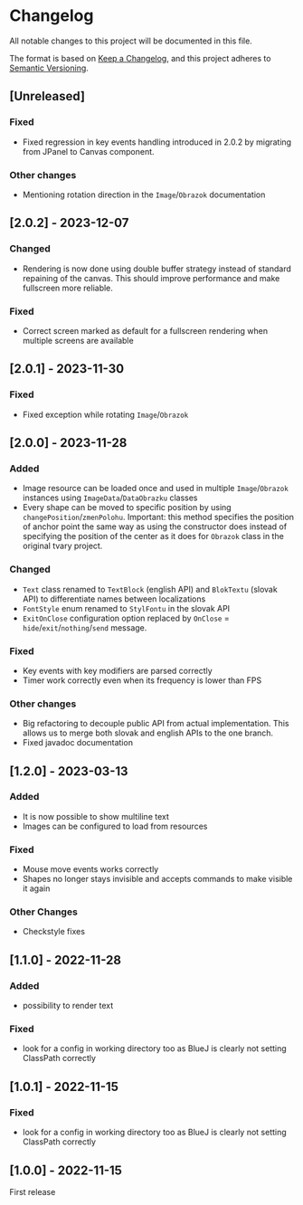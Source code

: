 # Changelog

All notable changes to this project will be documented in this file.

The format is based on [Keep a Changelog](https://keepachangelog.com/en/1.1.0/),
and this project adheres to [Semantic Versioning](https://semver.org/spec/v2.0.0.html).

## [Unreleased]

### Fixed

- Fixed regression in key events handling introduced in 2.0.2 by migrating from JPanel
  to Canvas component.

### Other changes

- Mentioning rotation direction in the `Image`/`Obrazok` documentation

## [2.0.2] - 2023-12-07

### Changed
- Rendering is now done using double buffer strategy instead of standard
  repaining of the canvas. This should improve performance and make
  fullscreen more reliable.

### Fixed

- Correct screen marked as default for a fullscreen rendering when multiple screens
  are available

## [2.0.1] - 2023-11-30

### Fixed
- Fixed exception while rotating `Image`/`Obrazok`

## [2.0.0] - 2023-11-28

### Added
- Image resource can be loaded once and used in multiple `Image`/`Obrazok` instances
  using `ImageData`/`DataObrazku` classes
- Every shape can be moved to specific position by using `changePosition`/`zmenPolohu`.
  Important: this method specifies the position of anchor point the same way
  as using the constructor does instead of specifying the position of the center
  as it does for `Obrazok` class in the original tvary project.

### Changed
- `Text` class renamed to `TextBlock` (english API) and `BlokTextu` (slovak API) to 
  differentiate names between localizations
- `FontStyle` enum renamed to `StylFontu` in the slovak API
- `ExitOnClose` configuration option replaced by `OnClose` = `hide`/`exit`/`nothing`/`send` message.

### Fixed
- Key events with key modifiers are parsed correctly
- Timer work correctly even when its frequency is lower than FPS

### Other changes
- Big refactoring to decouple public API from actual implementation.
  This allows us to merge both slovak and english APIs to the one
  branch.
- Fixed javadoc documentation

## [1.2.0] - 2023-03-13

### Added
- It is now possible to show multiline text
- Images can be configured to load from resources

### Fixed
- Mouse move events works correctly
- Shapes no longer stays invisible and accepts commands to make visible it again

### Other Changes
- Checkstyle fixes

## [1.1.0] - 2022-11-28

### Added
- possibility to render text

### Fixed
- look for a config in working directory too as BlueJ is clearly not setting ClassPath correctly

## [1.0.1] - 2022-11-15

### Fixed
- look for a config in working directory too as BlueJ is clearly not setting ClassPath correctly

## [1.0.0] - 2022-11-15

First release
